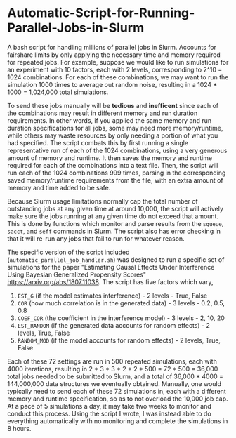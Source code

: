 # Automatic-Script-for-Running-Parallel-Jobs-in-Slurm
A bash script for handling millions of parallel jobs in Slurm. Accounts for fairshare limits by only applying the necessary time and memory required for repeated jobs. For example, suppose we would like to run simulations for an experiment with 10 factors, each with 2 levels, corresponding to 2^10 = 1024 combinations. For each of these combinations, we may want to run the simulation 1000 times to average out random noise, resulting in a 1024 * 1000 = 1,024,000 total simulations. 

To send these jobs manually will be **tedious** and **inefficent** since each of the combinations may result in different memory and run duration requirements. In other words, if you applied the same memory and run duration specifications for all jobs, some may need more memory/runtime, while others may waste resources by only needing a portion of what you had specified. The script combats this by first running a single representative run of each of the 1024 combinations, using a very generous amount of memory and runtime. It then saves the memory and runtime required for each of the combinations into a text file. Then, the script will run each of the 1024 combinations 999 times, parsing in the corresponding saved memory/runtime requirements from the file, with an extra amount of memory and time added to be safe.

Because Slurm usage limitations normally cap the total number of outstanding jobs at any given time at around 10,000, the script will actively make sure the jobs running at any given time do not exceed that amount. This is done by functions which monitor and parse results from the `squeue`, `sacct`, and `seff` commands in Slurm. The script also has error checking in that it will re-run any jobs that fail to run for whatever reason.

The specific version of the script included (`automatic_parallel_job_handler.sh`) was designed to run a specific set of simulations for the paper "Estimating Causal Effects Under Interference Using Bayesian Generalized Propensity Scores" https://arxiv.org/abs/1807.11038. The script has five factors which vary,

1) `EST_G` (if the model estimates interference) - 2 levels - True, False 
2) `COR` (how much correlation is in the generated data) - 3 levels - 0.2, 0.5, 0.8
3) `COEF_COR` (the coefficient in the interference model) - 3 levels - 2, 10, 20
4) `EST_RANDOM` (if the generated data accounts for random effects) - 2 levels, True, False
5) `RANDOM_MOD` (if the model accounts for random effects) - 2 levels, True, False

Each of these 72 settings are run in 500 repeated simulations, each with 4000 iterations, resulting in 2 * 3 * 3 * 2 * 2 * 500 = 72 * 500 = 36,000 total jobs needed to be submitted to Slurm, and a total of 36,000 * 4000 = 144,000,000 data structures we eventually obtained. Manually, one would typically need to send each of these 72 simulations in, each with a different memory and runtime specification, so as to not overload the 10,000 job cap. At a pace of 5 simulations a day, it may take two weeks to monitor and conduct this process. Using the script I wrote, I was instead able to do everything automatically with no monitoring and complete the simulations in 8 hours.



